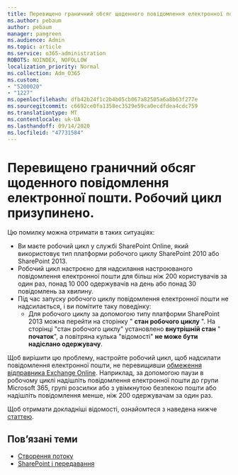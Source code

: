```yaml
---
title: Перевищено граничний обсяг щоденного повідомлення електронної пошти. Робочий цикл призупинено.
ms.author: pebaum
author: pebaum
manager: pamgreen
ms.audience: Admin
ms.topic: article
ms.service: o365-administration
ROBOTS: NOINDEX, NOFOLLOW
localization_priority: Normal
ms.collection: Adm_O365
ms.custom:
- "5200020"
- "1227"
ms.openlocfilehash: dfb42b24f1c2b4b05cb067a82505a6a8b63f277e
ms.sourcegitcommit: c6692ce0fa1358ec3529e59ca0ecdfdea4cdc759
ms.translationtype: MT
ms.contentlocale: uk-UA
ms.lasthandoff: 09/14/2020
ms.locfileid: "47731584"
---
```

# <a name="daily-email-limit-exceeded-workflow-is-suspended"></a>Перевищено граничний обсяг щоденного повідомлення електронної пошти. Робочий цикл призупинено.

Цю помилку можна отримати в таких ситуаціях:

- Ви маєте робочий цикл у службі SharePoint Online, який використовує тип платформи робочого циклу SharePoint 2010 або SharePoint 2013.
- Робочий цикл настроєно для надсилання настроюваного повідомлення електронної пошти для більш ніж 200 користувачів за один раз, понад 10 000 одержувачів на день або понад 30 повідомлень за хвилину.
- Під час запуску робочого циклу повідомлення електронної пошти не надсилається, і ви помітите таку поведінку:
    - Для робочого циклу за допомогою типу платформи SharePoint 2013 можна перейти на сторінку " **стан робочого циклу** ". На сторінці "стан робочого циклу" установлено **внутрішній стан** " **початок**", а повітряна кулька "відомості" **не може бути надіслано одержувачу**.

Щоб вирішити цю проблему, настройте робочий цикл, щоб надсилати повідомлення електронної пошти, не перевищивши [обмеження відправника Exchange Online](https://docs.microsoft.com/office365/servicedescriptions/exchange-online-service-description/exchange-online-limits#recipientlimits). Наприклад, за допомогою паузи в робочому циклі надішліть повідомлення електронної пошти до групи Microsoft 365, групі розсилки або з увімкнутою безпекою пошти або надішліть повідомлення менше, ніж 200 одержувачам за один раз.


Щоб отримати докладніші відомості, ознайомтеся з наведена нижче [статтею](https://support.microsoft.com/help/3150442/daily-email-limit-has-exceeded-and-your-workflow-has-been-suspended-or).

## <a name="related-topics"></a>Пов’язані теми
- [Створення потоку](https://support.office.com/article/Create-a-flow-for-a-list-or-library-in-SharePoint-Online-or-OneDrive-for-Business-a9c3e03b-0654-46af-a254-20252e580d01) 
- [SharePoint і передавання](https://flow.microsoft.com/blog/sharepoint-and-flow/) 